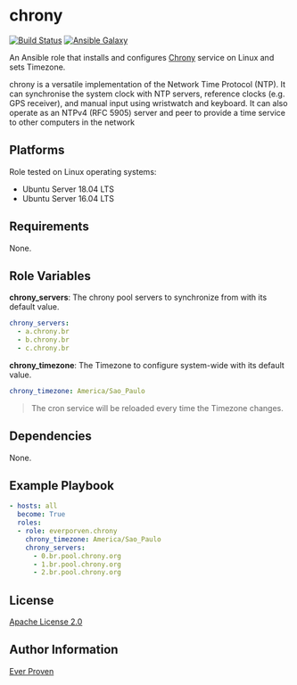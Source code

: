 chrony
======

[![Build Status](https://travis-ci.org/everproven/ansible-chrony.svg?branch=master)](https://travis-ci.org/everproven/ansible-chrony)
[![Ansible Galaxy](https://img.shields.io/badge/ansible--galaxy-everproven.chrony-blue.svg)](https://galaxy.ansible.com/everproven/chrony/)

An Ansible role that installs and configures [Chrony] service on Linux and sets Timezone.

chrony is a versatile implementation of the Network Time Protocol (NTP). It can synchronise the system clock with NTP servers, reference clocks (e.g. GPS receiver), and manual input using wristwatch and keyboard. It can also operate as an NTPv4 (RFC 5905) server and peer to provide a time service to other computers in the network

Platforms
---------

Role tested on Linux operating systems:

* Ubuntu Server 18.04 LTS
* Ubuntu Server 16.04 LTS

Requirements
------------

None.

Role Variables
--------------

__chrony_servers__: The chrony pool servers to synchronize from with its default value.

```YAML
chrony_servers:
  - a.chrony.br
  - b.chrony.br
  - c.chrony.br
```

__chrony_timezone__: The Timezone to configure system-wide with its default value.

```YAML
chrony_timezone: America/Sao_Paulo
```

> The cron service will be reloaded every time the Timezone changes.

Dependencies
------------

None.

Example Playbook
----------------

```YAML
- hosts: all
  become: True
  roles:
  - role: everporven.chrony
    chrony_timezone: America/Sao_Paulo
    chrony_servers:
      - 0.br.pool.chrony.org
      - 1.br.pool.chrony.org
      - 2.br.pool.chrony.org
```

License
-------

[Apache License 2.0]

Author Information
------------------

[Ever Proven]

[Chrony]: https://chrony.tuxfamily.org/
[Cron]: https://en.wikipedia.org/wiki/Cron
[Apache License 2.0]: https://github.com/everproven/ansible-chrony/blob/master/LICENSE
[Ever Proven]: https://github.com/everproven
